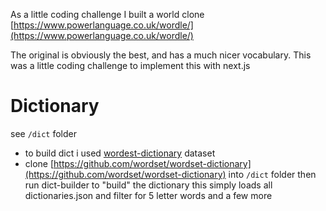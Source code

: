As a little coding challenge I built a world clone
[https://www.powerlanguage.co.uk/wordle/](https://www.powerlanguage.co.uk/wordle/)

The original is obviously the best, and has a much nicer vocabulary.
This was a little coding challenge to implement this with next.js

# Dictionary

see `/dict` folder

- to build dict i used [wordest-dictionary](https://github.com/wordset/wordset-dictionary) dataset
- clone [https://github.com/wordset/wordset-dictionary](https://github.com/wordset/wordset-dictionary) into `/dict` folder
  then run dict-builder to "build" the dictionary
  this simply loads all dictionaries.json and filter for 5 letter words and a few more
